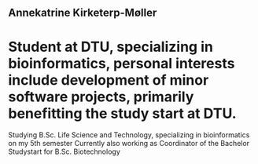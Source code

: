 ## Annekatrine Kirketerp-Møller
# Student at DTU, specializing in bioinformatics, personal interests include development of minor software projects, primarily benefitting the study start at DTU.
Studying B.Sc. Life Science and Technology, specializing in bioinformatics on my 5th semester
Currently also working as Coordinator of the Bachelor Studystart for B.Sc. Biotechnology


<!--
**annekatrinekm/annekatrinekm** is a ✨ _special_ ✨ repository because its `README.md` (this file) appears on your GitHub profile.

Here are some ideas to get you started:

- 🔭 I’m currently working on ...
- 🌱 I’m currently learning ...
- 👯 I’m looking to collaborate on ...
- 🤔 I’m looking for help with ...
- 💬 Ask me about ...
- 📫 How to reach me: ...
- 😄 Pronouns: ...
- ⚡ Fun fact: ...
-->
